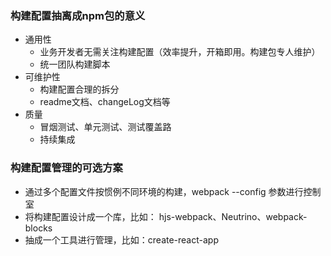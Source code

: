 ### 构建配置抽离成npm包的意义

- 通用性
  - 业务开发者无需关注构建配置（效率提升，开箱即用。构建包专人维护）
  - 统一团队构建脚本
- 可维护性
  - 构建配置合理的拆分
  - readme文档、changeLog文档等
- 质量
  - 冒烟测试、单元测试、测试覆盖路
  - 持续集成



### 构建配置管理的可选方案

- 通过多个配置文件按惯例不同环境的构建，webpack --config 参数进行控制室
- 将构建配置设计成一个库，比如： hjs-webpack、Neutrino、webpack-blocks
- 抽成一个工具进行管理，比如：create-react-app

